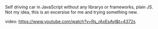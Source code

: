 Self driving car in JavaScript without any librarys or frameworks, plain JS.
Not my idea, this is an excersise for me and trying something new.

video: https://www.youtube.com/watch?v=Rs_rAxEsAvI&t=4372s
